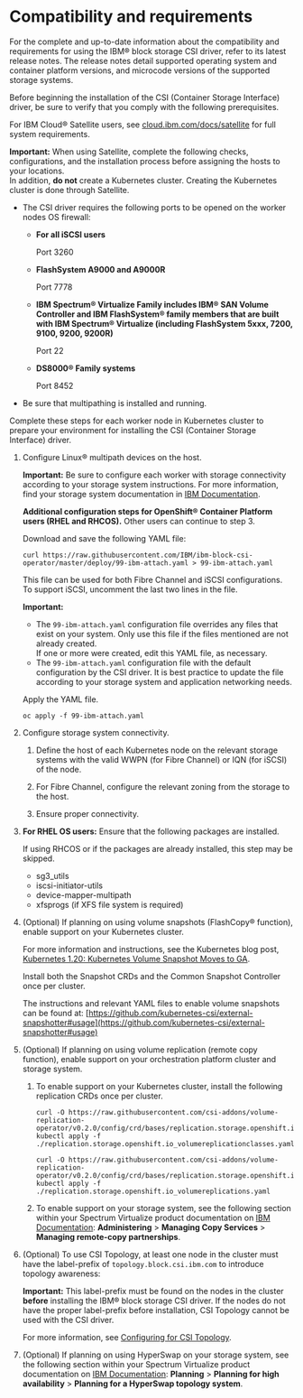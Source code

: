 # Compatibility and requirements

For the complete and up-to-date information about the compatibility and requirements for using the IBM® block storage CSI driver, refer to its latest release notes. The release notes detail supported operating system and container platform versions, and microcode versions of the supported storage systems.

Before beginning the installation of the CSI (Container Storage Interface) driver, be sure to verify that you comply with the following prerequisites.

For IBM Cloud® Satellite users, see [cloud.ibm.com/docs/satellite](https://cloud.ibm.com/docs/satellite) for full system requirements.

**Important:** When using Satellite, complete the following checks, configurations, and the installation process before assigning the hosts to your locations. </br>In addition, **do not** create a Kubernetes cluster. Creating the Kubernetes cluster is done through Satellite.

-   The CSI driver requires the following ports to be opened on the worker nodes OS firewall:
    -   **For all iSCSI users**

        Port 3260

    -   **FlashSystem A9000 and A9000R**

        Port 7778

    -   **IBM Spectrum® Virtualize Family includes IBM® SAN Volume Controller and IBM FlashSystem® family members that are built with IBM Spectrum® Virtualize (including FlashSystem 5xxx, 7200, 9100, 9200, 9200R)**

        Port 22

    -   **DS8000® Family systems**

        Port 8452

-   Be sure that multipathing is installed and running.

Complete these steps for each worker node in Kubernetes cluster to prepare your environment for installing the CSI (Container Storage Interface) driver.

1. Configure Linux® multipath devices on the host.

   **Important:** Be sure to configure each worker with storage connectivity according to your storage system instructions. For more information, find your storage system documentation in [IBM Documentation](http://www.ibm.com/docs/).

   **Additional configuration steps for OpenShift® Container Platform users (RHEL and RHCOS).** Other users can continue to step 3.

   Download and save the following YAML file:

   ```
   curl https://raw.githubusercontent.com/IBM/ibm-block-csi-operator/master/deploy/99-ibm-attach.yaml > 99-ibm-attach.yaml
   ```

   This file can be used for both Fibre Channel and iSCSI configurations. To support iSCSI, uncomment the last two lines in the file.

   **Important:**
   - The `99-ibm-attach.yaml` configuration file overrides any files that exist on your system. Only use this file if the files mentioned are not already created. <br />If one or more were created, edit this YAML file, as necessary.
   - The `99-ibm-attach.yaml` configuration file with the default configuration by the CSI driver. It is best practice to update the file according to your storage system and application networking needs.

   Apply the YAML file.

   `oc apply -f 99-ibm-attach.yaml`

2. Configure storage system connectivity.

    1.  Define the host of each Kubernetes node on the relevant storage systems with the valid WWPN (for Fibre Channel) or IQN (for iSCSI) of the node.

    2.  For Fibre Channel, configure the relevant zoning from the storage to the host.

    3. Ensure proper connectivity.

3. **For RHEL OS users:** Ensure that the following packages are installed.

    If using RHCOS or if the packages are already installed, this step may be skipped.

    - sg3_utils
    - iscsi-initiator-utils
    - device-mapper-multipath
    - xfsprogs (if XFS file system is required)

4. (Optional) If planning on using volume snapshots (FlashCopy® function), enable support on your Kubernetes cluster.

   For more information and instructions, see the Kubernetes blog post, [Kubernetes 1.20: Kubernetes Volume Snapshot Moves to GA](https://kubernetes.io/blog/2020/12/10/kubernetes-1.20-volume-snapshot-moves-to-ga/).

   Install both the Snapshot CRDs and the Common Snapshot Controller once per cluster.

   The instructions and relevant YAML files to enable volume snapshots can be found at: [https://github.com/kubernetes-csi/external-snapshotter#usage](https://github.com/kubernetes-csi/external-snapshotter#usage)

5. (Optional) If planning on using volume replication (remote copy function), enable support on your orchestration platform cluster and storage system.
    
    1. To enable support on your Kubernetes cluster, install the following replication CRDs once per cluster.

        ```
        curl -O https://raw.githubusercontent.com/csi-addons/volume-replication-operator/v0.2.0/config/crd/bases/replication.storage.openshift.io_volumereplicationclasses.yaml
        kubectl apply -f ./replication.storage.openshift.io_volumereplicationclasses.yaml
        
        curl -O https://raw.githubusercontent.com/csi-addons/volume-replication-operator/v0.2.0/config/crd/bases/replication.storage.openshift.io_volumereplications.yaml
        kubectl apply -f ./replication.storage.openshift.io_volumereplications.yaml
        ````
    
    2. To enable support on your storage system, see the following section within your Spectrum Virtualize product documentation on [IBM Documentation](https://www.ibm.com/docs/en/): **Administering** > **Managing Copy Services** > **Managing remote-copy partnerships**.

6. (Optional) To use CSI Topology, at least one node in the cluster must have the label-prefix of `topology.block.csi.ibm.com` to introduce topology awareness:
      
      **Important:** This label-prefix must be found on the nodes in the cluster **before** installing the IBM® block storage CSI driver. If the nodes do not have the proper label-prefix before installation, CSI Topology cannot be used with the CSI driver.

      For more information, see [Configuring for CSI Topology](../configuration/configuring_topology.md).

7. (Optional) If planning on using HyperSwap on your storage system, see the following section within your Spectrum Virtualize product documentation on [IBM Documentation](https://www.ibm.com/docs/en/): **Planning** > **Planning for high availability** > **Planning for a HyperSwap topology system**.